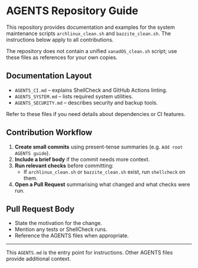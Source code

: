 # AGENTS Repository Guide

This repository provides documentation and examples for the
system maintenance scripts `archlinux_clean.sh` and `bazzite_clean.sh`.
The instructions below apply to all contributions.

The repository does not contain a unified `xanadOS_clean.sh` script;
use these files as references for your own copies.

## Documentation Layout

- `AGENTS_CI.md` &ndash; explains ShellCheck and GitHub Actions linting.
- `AGENTS_SYSTEM.md` &ndash; lists required system utilities.
- `AGENTS_SECURITY.md` &ndash; describes security and backup tools.

Refer to these files if you need details about dependencies or CI features.

## Contribution Workflow

1. **Create small commits** using present-tense summaries
   (e.g. `Add root AGENTS guide`).
2. **Include a brief body** if the commit needs more context.
3. **Run relevant checks** before committing:
   - If `archlinux_clean.sh` or `bazzite_clean.sh` exist, run `shellcheck` on
     them.
4. **Open a Pull Request** summarising what changed and what checks were run.

## Pull Request Body

- State the motivation for the change.
- Mention any tests or ShellCheck runs.
- Reference the AGENTS files when appropriate.

---

This `AGENTS.md` is the entry point for instructions.
Other AGENTS files provide additional context.
